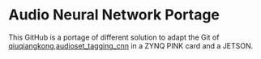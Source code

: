 # Audio Neural Network Portage 

This GitHub is a portage of different solution to adapt the Git of [qiuqiangkong](https://github.com/qiuqiangkong),[audioset_tagging_cnn](https://github.com/qiuqiangkong/audioset_tagging_cnn) in a ZYNQ PINK card and a JETSON. 

